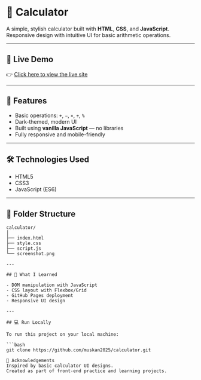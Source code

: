 # 🧮 Calculator

A simple, stylish calculator built with **HTML**, **CSS**, and **JavaScript**.  
Responsive design with intuitive UI for basic arithmetic operations.

---

## 🔗 Live Demo

👉 [Click here to view the live site](https://muskan2025.github.io/calculator/)

---

## 🚀 Features

- Basic operations: `+`, `−`, `×`, `÷`, `%`
- Dark-themed, modern UI
- Built using **vanilla JavaScript** — no libraries
- Fully responsive and mobile-friendly

---

## 🛠️ Technologies Used

- HTML5
- CSS3
- JavaScript (ES6)

---

## 📁 Folder Structure
```
calculator/
│
├── index.html
├── style.css
├── script.js
└── screenshot.png

---

## 🧠 What I Learned

- DOM manipulation with JavaScript
- CSS layout with Flexbox/Grid
- GitHub Pages deployment
- Responsive UI design

---

## 💻 Run Locally

To run this project on your local machine:

```bash
git clone https://github.com/muskan2025/calculator.git

🙌 Acknowledgements
Inspired by basic calculator UI designs.
Created as part of front-end practice and learning projects.


